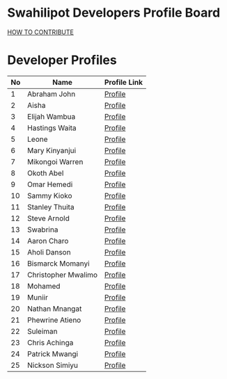 # Swahilipot Developers Profile Board

[HOW TO CONTRIBUTE](/contributions.md)

# Developer Profiles

| No  | Name                | Profile Link                                    |
| --- | ------------------- | ----------------------------------------------- |
| 1   | Abraham John        | [Profile](profiles/ABRAHAM-JOHN-2023.md)        |
| 2   | Aisha               | [Profile](profiles/AISHA-2023.md)               |
| 3   | Elijah Wambua       | [Profile](profiles/Elijah-wambua-2023.md)       |
| 4   | Hastings Waita      | [Profile](profiles/Hastings-Waita-2023.md)      |
| 5   | Leone               | [Profile](profiles/LEONE-2023.md)               |
| 6   | Mary Kinyanjui      | [Profile](profiles/Mary-Kinyanjui-2023.md)      |
| 7   | Mikongoi Warren     | [Profile](profiles/Mikongoi-Warren-2023.md)     |
| 8   | Okoth Abel          | [Profile](profiles/Okothabel-2023.md)           |
| 9   | Omar Hemedi         | [Profile](profiles/Omar-Hemedi-2023.md)         |
| 10  | Sammy Kioko         | [Profile](profiles/Sammy-Kioko-2023.md)         |
| 11  | Stanley Thuita      | [Profile](profiles/Stanley-Thuita-2023.md)      |
| 12  | Steve Arnold        | [Profile](profiles/Steve_Arnold_2023.md)        |
| 13  | Swabrina            | [Profile](profiles/Swabrina-2023.md)            |
| 14  | Aaron Charo         | [Profile](profiles/aaron_charo_2023.md)         |
| 15  | Aholi Danson        | [Profile](profiles/aholi-danson-2023.md)        |
| 16  | Bismarck Momanyi    | [Profile](profiles/bismarckmomanyi-2023.md)     |
| 17  | Christopher Mwalimo | [Profile](profiles/christopher-mwalimo-2023.md) |
| 18  | Mohamed             | [Profile](profiles/mohamed-2023.md)             |
| 19  | Muniir              | [Profile](profiles/muniir2023.md)               |
| 20  | Nathan Mnangat      | [Profile](profiles/Nathan-Mnangat-2024.md)      |
| 21  | Phewrine Atieno     | [Profile](profiles/phewrine-atieno-2023.md)     |
| 22  | Suleiman            | [Profile](profiles/suleiman-2023.md)            |
| 23  | Chris Achinga       | [Profile](profiles/chris-achinga-2021.md)       |
| 24  | Patrick Mwangi      | [Profile](profiles/patrick-mwangi.md)           |
| 25  | Nickson Simiyu      | [Profile](profiles/Nickson-Simiyu_2024.md)      |
